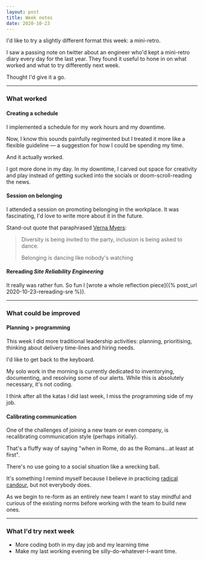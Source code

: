 ```yaml
---
layout: post
title: Week notes
date: 2020-10-23
---
```


I'd like to try a slightly different format this week: a mini-retro. 

I saw a passing note on twitter about an engineer who'd kept a mini-retro diary every day for the last year. They found it useful to hone in on what worked and what to try differently next week.

Thought I'd give it a go.

------------------

### What worked

#### Creating a schedule
I implemented a schedule for my work hours and my downtime. 

Now, I know this sounds painfully regimented but I treated it more like a flexible guideline –– a suggestion for how I could be spending my time.

And it actually worked. 

I got more done in my day. In my downtime, I carved out space for creativity and play instead of getting sucked into the socials or doom-scroll-reading the news.

#### Session on belonging

I attended a session on promoting belonging in the workplace. It was fascinating, I'd love to write more about it in the future.

Stand-out quote that paraphrased [Verna Myers](https://twitter.com/VernaMyers):

>Diversity is being invited to the party, inclusion is being asked to dance.
>
>Belonging is dancing like nobody's watching

#### Rereading _Site Reliability Engineering_

It really was rather fun. So fun I [wrote a whole reflection piece]({% post_url 2020-10-23-rereading-sre %}).

-----------

### What could be improved

#### Planning > programming

This week I did more traditional leadership activities: planning, prioritising, thinking about delivery time-lines and hiring needs.

I'd like to get back to the keyboard.

My solo work in the morning is currently dedicated to inventorying, documenting, and resolving some of our alerts. While this is absolutely necessary, it's not coding.

I think after all the katas I did last week, I miss the programming side of my job.

#### Calibrating communication

One of the challenges of joining a new team or even company, is recalibrating communication style (perhaps initially).

That's a fluffy way of saying "when in Rome, do as the Romans...at least at first". 

There's no use going to a social situation like a wrecking ball.

It's something I remind myself because I believe in practicing [radical candour](https://www.radicalcandor.com), but not everybody does.

As we begin to re-form as an entirely new team I want to stay mindful and curious of the existing norms before working with the team to build new ones.

--------

### What I'd try next week

* More coding both in my day job and my learning time
* Make my last working evening be silly-do-whatever-I-want time.
